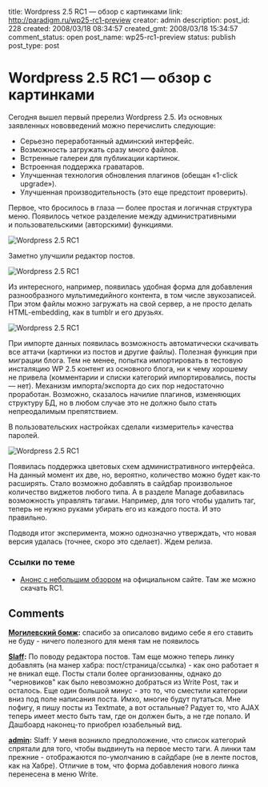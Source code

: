 title: Wordpress 2.5 RC1 — обзор с картинками
link: http://paradigm.ru/wp25-rc1-preview
creator: admin
description: 
post_id: 228
created: 2008/03/18 08:34:57
created_gmt: 2008/03/18 15:34:57
comment_status: open
post_name: wp25-rc1-preview
status: publish
post_type: post

# Wordpress 2.5 RC1 — обзор с картинками

Сегодня вышел первый пререлиз Wordpress 2.5. Из основных заявленных нововведений можно перечислить следующие:

  * Серьезно переработанный админский интерфейс.
  * Возможность загружать сразу много файлов.
  * Встренные галереи для публикации картинок.
  * Встроенная поддержка граватаров.
  * Улучшенная технология обновления плагинов (обещан «1-click upgrade»).
  * Улучшенная производительность (это еще предстоит проверить).

Первое, что бросилось в глаза — более простая и логичная структура меню. Появилось четкое разделение между административными и пользовательскими (авторскими) функциями.

![Wordpress 2.5 RC1](/;-\)/2008/03/wp25rc1-0.png)

Заметно улучшили редактор постов. 

![Wordpress 2.5 RC1](/;-\)/2008/03/wp25rc1-1.png)

Из интересного, например, появилась удобная форма для добавления разнообразного мультимедийного контента, в том числе звукозаписей. При этом файлы можно загружать на свой сервер, а не просто делать HTML-embedding, как в tumblr и его друзьях.

![Wordpress 2.5 RC1](/;-\)/2008/03/wp25rc1-2.png)

При импорте данных появилась возможность автоматически скачивать все аттачи (картинки из постов и другие файлы). Полезная функция при миграции блога. Тем не менее, попытка импортировать в тестовую инсталяцию WP 2.5 контент из основного блога, ни к чему хорошему не привела (комментарии и списки категорий импортировались, посты — нет). Механизм импорта/экспорта до сих пор недостаточно проработан. Возможно, сказалось начилие плагинов, изменяющих структуру БД, но в любом случае это не должно было стать непреодалимым препятствием.

В пользовательских настройках сделали «измеритель» качества паролей.

![Wordpress 2.5 RC1](/;-\)/2008/03/wp25rc1-3.png)

Появилась поддержка цветовых схем административного интерфейса. На данный момент их две, но, вероятно, количество можно будет как-то расширять. Стало возможно добавлять в сайдбар произвольное количество виджетов любого типа. А в разделе Manage добавилась возможность управлять тагами. Например, для того чтобы удалить таг, теперь не нужно руками убирать его из каждого поста. И это правильно.

Подводя итог эксперимента, можно однозначно утверждать, что новая версия удалась (точнее, скоро это сделает). Ждем релиза.

### Ссылки по теме

  * [Анонс с небольшим обзором](http://wordpress.org/development/2008/03/25-sneak-peek/) на официальном сайте. Там же можно скачать RC1.

## Comments

**[Могилевский бомж](#433 "2008/03/25 04:43:27"):** спасибо за описалово видимо себе я его ставить не буду - ничего полезного для меня там не появилось

**[Slaff](#407 "2008/03/18 08:53:29"):** По поводу редактора постов. Там еще можно теперь линку добавлять (на манер хабра: пост/страница/ссылка) - как оно работает я не вникал еще. Посты стали более организованны, однако до "черновиков" как было невозможно добраться из Write Post, так и осталось. Еще один большой минус - это то, что сместили категории вниз под поле написания поста. Имхо, многие будут путаться. Мне пофигу, я пишу посты из Textmate, а вот остальные? Радует то, что AJAX теперь имеет место быть там, где он должен быть, а не где попало. И Дашбоард наконец-то приобрел юзабельный вид.

**[admin](#408 "2008/03/18 11:56:02"):** Slaff: У меня возникло предположение, что список категорий спрятали для того, чтобы выдвинуть на первое место таги. А линки там прежние - отображаются по-умолчанию в сайдбаре (не в ленте постов, как на Хабре). Отличие в том, что форма добавления нового линка перенесена в меню Write.

